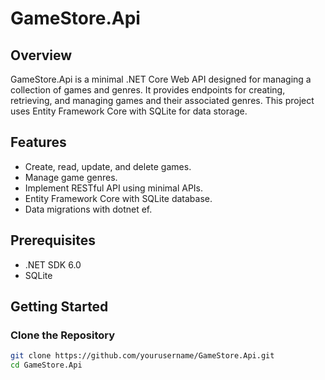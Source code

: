 # GameStore.Api

## Overview

GameStore.Api is a minimal .NET Core Web API designed for managing a collection of games and genres. It provides endpoints for creating, retrieving, and managing games and their associated genres. This project uses Entity Framework Core with SQLite for data storage.

## Features

- Create, read, update, and delete games.
- Manage game genres.
- Implement RESTful API using minimal APIs.
- Entity Framework Core with SQLite database.
- Data migrations with dotnet ef.

## Prerequisites

- .NET SDK 6.0
- SQLite

## Getting Started

### Clone the Repository

```sh
git clone https://github.com/yourusername/GameStore.Api.git
cd GameStore.Api
